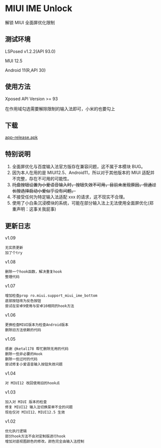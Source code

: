 # MIUI IME Unlock

解锁 MIUI 全面屏优化限制

## 测试环境

LSPosed v1.2.2(API 93.0)

MUI 12.5

Android 11(R,API 30)

## 使用方法

Xposed API Version >= 93

在作用域勾选需要解除限制的输入法即可，小米的也要勾上

## 下载

[app-release.apk](../../release)

## 特别说明

1. 全面屏优化与百度输入法官方版存在兼容问题，这不属于本模块 BUG。
2. 因为本人在用的是 MIUI12.5、Android11，所以对于其他版本的 MIUI 适配并不完整，存在不可用的可能性。
3. ~~托盘按钮设置为小爱语音输入时，按钮失效不可用，目前未发现原因，但通过长按选择启动小爱似乎没有问题。~~
4. 不接受任何为特定输入法适配 xxx 的请求，这不现实不合理。
5. 使用了小白条沉浸模块的系统，可能在部分输入法上无法使用全面屏优化(郑重声明：这事关我屁事)

## 更新日志

v1.09

    无实质更新
    加了个try

v1.08

    删除一个hook函数，解决重复hook
    整理代码

v1.07

    增加检查prop ro.miui.support_miui_ime_bottom
    底部按钮改为反色按钮
    尝试在安卓9使用与安卓10相同的hook方法

v1.06

    更换检查MIUI版本为检查Android版本
    删除旧方法依赖的代码

v1.05

    感谢 @ketal178 帮忙删除无用的代码
    删除一些非必要的Hook
    删除一些过时的代码
    尝试修复小爱语音输入按钮失效问题

v1.04

    对 MIUI12 改回使用旧的hook点

v1.03

    加入对 MIUI 版本的检查
    修复 MIUI12 输入法切换菜单不全的问题
    现在仅对 MIUI12、MIUI12.5 生效

v1.02

    优化执行逻辑
    部分hook方法不会对定制版进行hook
    增加对底视图颜色的修改，颜色完全由输入法控制

